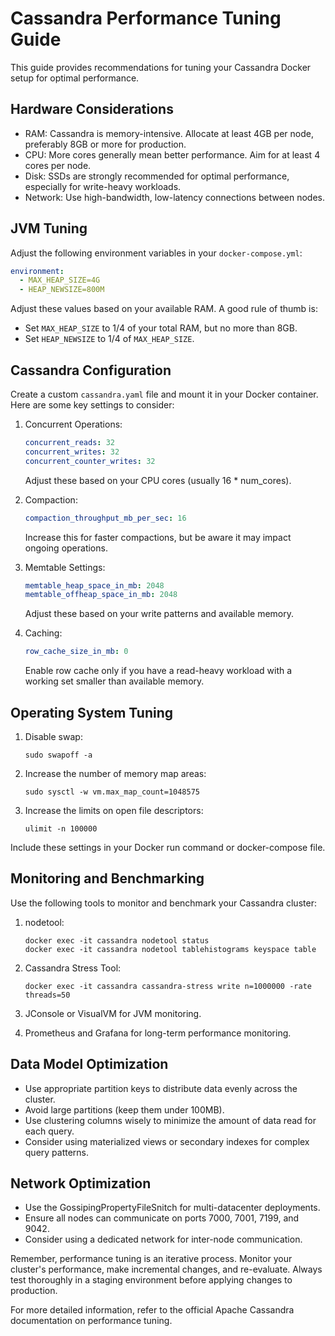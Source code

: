 # Cassandra Performance Tuning Guide

This guide provides recommendations for tuning your Cassandra Docker setup for optimal performance.

## Hardware Considerations

- RAM: Cassandra is memory-intensive. Allocate at least 4GB per node, preferably 8GB or more for production.
- CPU: More cores generally mean better performance. Aim for at least 4 cores per node.
- Disk: SSDs are strongly recommended for optimal performance, especially for write-heavy workloads.
- Network: Use high-bandwidth, low-latency connections between nodes.

## JVM Tuning

Adjust the following environment variables in your `docker-compose.yml`:

```yaml
environment:
  - MAX_HEAP_SIZE=4G
  - HEAP_NEWSIZE=800M
```

Adjust these values based on your available RAM. A good rule of thumb is:

- Set `MAX_HEAP_SIZE` to 1/4 of your total RAM, but no more than 8GB.
- Set `HEAP_NEWSIZE` to 1/4 of `MAX_HEAP_SIZE`.

## Cassandra Configuration

Create a custom `cassandra.yaml` file and mount it in your Docker container. Here are some key settings to consider:

1. Concurrent Operations:

   ```yaml
   concurrent_reads: 32
   concurrent_writes: 32
   concurrent_counter_writes: 32
   ```

   Adjust these based on your CPU cores (usually 16 \* num_cores).

2. Compaction:

   ```yaml
   compaction_throughput_mb_per_sec: 16
   ```

   Increase this for faster compactions, but be aware it may impact ongoing operations.

3. Memtable Settings:

   ```yaml
   memtable_heap_space_in_mb: 2048
   memtable_offheap_space_in_mb: 2048
   ```

   Adjust these based on your write patterns and available memory.

4. Caching:
   ```yaml
   row_cache_size_in_mb: 0
   ```
   Enable row cache only if you have a read-heavy workload with a working set smaller than available memory.

## Operating System Tuning

1. Disable swap:

   ```
   sudo swapoff -a
   ```

2. Increase the number of memory map areas:

   ```
   sudo sysctl -w vm.max_map_count=1048575
   ```

3. Increase the limits on open file descriptors:
   ```
   ulimit -n 100000
   ```

Include these settings in your Docker run command or docker-compose file.

## Monitoring and Benchmarking

Use the following tools to monitor and benchmark your Cassandra cluster:

1. nodetool:

   ```
   docker exec -it cassandra nodetool status
   docker exec -it cassandra nodetool tablehistograms keyspace table
   ```

2. Cassandra Stress Tool:

   ```
   docker exec -it cassandra cassandra-stress write n=1000000 -rate threads=50
   ```

3. JConsole or VisualVM for JVM monitoring.

4. Prometheus and Grafana for long-term performance monitoring.

## Data Model Optimization

- Use appropriate partition keys to distribute data evenly across the cluster.
- Avoid large partitions (keep them under 100MB).
- Use clustering columns wisely to minimize the amount of data read for each query.
- Consider using materialized views or secondary indexes for complex query patterns.

## Network Optimization

- Use the GossipingPropertyFileSnitch for multi-datacenter deployments.
- Ensure all nodes can communicate on ports 7000, 7001, 7199, and 9042.
- Consider using a dedicated network for inter-node communication.

Remember, performance tuning is an iterative process. Monitor your cluster's performance, make incremental changes, and re-evaluate. Always test thoroughly in a staging environment before applying changes to production.

For more detailed information, refer to the official Apache Cassandra documentation on performance tuning.
